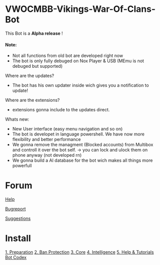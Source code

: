 # VWOCMBB-Vikings-War-Of-Clans-Bot

This Bot is a  **Alpha release** !
#### Note:
-   Not all functions from old bot are developed right now
-   The bot is only fully debuged on Nox Player & USB (MEmu is not debuged but supported)

Where are the updates?

-   The bot has his own updater inside wich gives you a notification to update!

Where are the extensions?

-   extensions gonna include to the updates direct.

Whats new:

-   New User interface (easy menu navigation and so on)
-   The bot is developet in language powershell. We have now more flexibility and better performance
-   We gonna remove the managment (Blocked accounts) from Multibox and controll it over the bot self. -> you can lock and ulock them on phone anyway (not developed rn)
-   We gonna build a AI database for the bot wich makes all things more powerfull

# Forum
[Help](https://easy-develope.ch/vikings-war-of-clans-vwocmbb/forum/forum/help-4/)

[Bugreport](https://easy-develope.ch/vikings-war-of-clans-vwocmbb/forum/forum/bug-report-nox/)

[Suggestions](https://easy-develope.ch/vikings-war-of-clans-vwocmbb/forum/forum/suggestions-4/)
# Install
[1. Preparation](https://easy-develope.ch/vikings-war-of-clans-vwocmbb/vikings-war-of-clans-bot/#1537202941598-7499a3fe-d414)
[2. Ban Protection](https://easy-develope.ch/vikings-war-of-clans-vwocmbb/vikings-war-of-clans-bot/#1537202941635-03373942-af41)
[3. Core](https://easy-develope.ch/vikings-war-of-clans-vwocmbb/vikings-war-of-clans-bot/#1537204264822-8f48a630-958b)
[4. Intelligence](https://easy-develope.ch/vikings-war-of-clans-vwocmbb/vikings-war-of-clans-bot/#1537204865352-ba7677b5-819e)
[5. Help & Tutorials](https://easy-develope.ch/vikings-war-of-clans-vwocmbb/vikings-war-of-clans-bot/#1537205583247-cefe7832-27b8)
[Bot Codex](https://easy-develope.ch/vikings-war-of-clans-vwocmbb/vikings-war-of-clans-bot/#1537207194188-bbac574a-1ca6)
